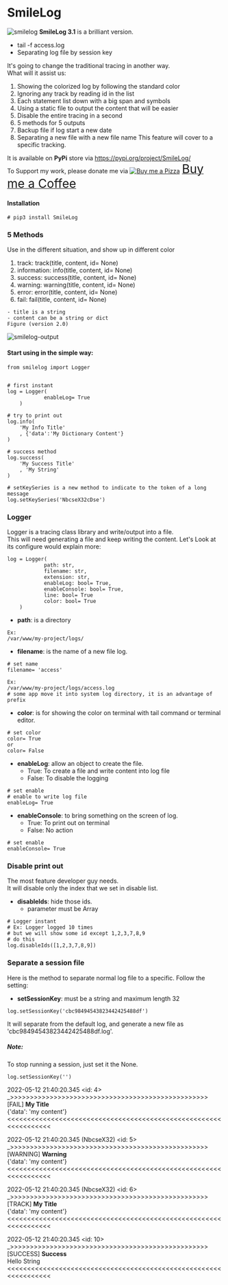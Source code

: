 # SmileLog
![smilelog](https://user-images.githubusercontent.com/227092/76993446-6e44ff00-697f-11ea-9aed-970b8fa0e126.png)
**SmileLog 3.1** is a brilliant version.
- tail -f access.log
- Separating log file by session key

It's going to change the traditional tracing in another way.\
What will it assist us:
 
1. Showing the colorized log by following the standard color
2. Ignoring any track by reading id in the list 
3. Each statement list down with a big span and symbols
4. Using a static file to output the content that will be easier
5. Disable the entire tracing in a second
6. 5 methods for 5 outputs
7. Backup file if log start a new date
8. Separating a new file with a new file name
This feature will cover to a specific tracking.

It is available on **PyPi** store via https://pypi.org/project/SmileLog/ \
To Support my work, please donate me via <a class="bmc-button" target="_blank" href="https://www.buymeacoffee.com/sitthykun"><img src="https://cdn.buymeacoffee.com/buttons/bmc-new-btn-logo.svg" alt="Buy me a Pizza"><span style="margin-left:5px;font-size:28px !important;">Buy me a Coffee</span></a>
 
#### Installation
```
# pip3 install SmileLog
```

### 5 Methods
Use in the different situation, and show up in different color
1. track: track(title, content, id= None)
2. information: info(title, content, id= None)
3. success: success(title, content, id= None)
4. warning: warning(title, content, id= None)
5. error: error(title, content, id= None)
6. fail: fail(title, content, id= None)
```
- title is a string
- content can be a string or dict
Figure (version 2.0)
```
![smilelog-output](https://user-images.githubusercontent.com/227092/76993665-c845c480-697f-11ea-862d-8622cca09f14.png)

#### Start using in the simple way:

```
from smilelog import Logger


# first instant
log	= Logger(
            enableLog= True
	)

# try to print out
log.info(
	'My Info Title'
	, {'data':'My Dictionary Content'}
)

# success method
log.success(
	'My Success Title'
	, 'My String'
)

# setKeySeries is a new method to indicate to the token of a long message
log.setKeySeries('NbcseX32cDse')
```

### Logger
Logger is a tracing class library and write/output into a file.\
This will need generating a file and keep writing the content.
Let's Look at its configure would explain more:

```
log	= Logger(
            path: str, 
            filename: str, 
            extension: str,  
            enableLog: bool= True,
            enableConsole: bool= True,
            line: bool= True
            color: bool= True
	)
```
- **path**: is a directory
```
Ex:
/var/www/my-project/logs/

```
- **filename**: is the name of a new file log. 
```
# set name
filename= 'access'

Ex: 
/var/www/my-project/logs/access.log 
# some app move it into system log directory, it is an advantage of prefix

```
- **color**: is for showing the color on terminal with tail command or terminal editor.
```
# set color
color= True
or
color= False
```
- **enableLog**: allow an object to create the file.
	- True: To create a file and write content into log file
	- False: To disable the logging
```
# set enable
# enable to write log file
enableLog= True
```

- **enableConsole**: to bring something on the screen of log.
	- True: To print out on terminal
	- False: No action
```
# set enable
enableConsole= True
```

### Disable print out
The most feature developer guy needs.\
It will disable only the index that we set in disable list.
- **disableIds**: hide those ids.
  - parameter must be Array

```
# Logger instant
# Ex: Logger logged 10 times
# but we will show some id except 1,2,3,7,8,9
# do this
log.disableIds([1,2,3,7,8,9])
```

### Separate a session file 
Here is the method to separate normal log file to a specific.
Follow the setting: 
- **setSessionKey**: must be a string and maximum length 32

```
log.setSessionKey('cbc98494543823442425488df')
```
It will separate from the default log, and generate a new file as 'cbc98494543823442425488df.log'.
##### Note: 
To stop running a session, just set it the None.
```
log.setSessionKey('')
```

2022-05-12 21:40:20.345 <id: 4>\
_>>>>>>>>>>>>>>>>>>>>>>>>>>>>>>>>>>>>>>>>>>>>>>>>>>\
[FAIL] **My Title**\
{'data': 'my content'}  
<<<<<<<<<<<<<<<<<<<<<<<<<<<<<<<<<<<<<<<<<<<<<<<<<<<<<<<<<<<<<<<<<



2022-05-12 21:40:20.345 (NbcseX32) <id: 5>\
_>>>>>>>>>>>>>>>>>>>>>>>>>>>>>>>>>>>>>>>>>>>>>>>>>>\
[WARNING] **Warning**\
{'data': 'my content'}\
<<<<<<<<<<<<<<<<<<<<<<<<<<<<<<<<<<<<<<<<<<<<<<<<<<<<<<<<<<<<<<<<<



2022-05-12 21:40:20.345 (NbcseX32) <id: 6>\
_>>>>>>>>>>>>>>>>>>>>>>>>>>>>>>>>>>>>>>>>>>>>>>>>>>\
[TRACK] **My Title**\
{'data': 'my content'}\
<<<<<<<<<<<<<<<<<<<<<<<<<<<<<<<<<<<<<<<<<<<<<<<<<<<<<<<<<<<<<<<<<



2022-05-12 21:40:20.345 <id: 10>\
_>>>>>>>>>>>>>>>>>>>>>>>>>>>>>>>>>>>>>>>>>>>>>>>>>>\
[SUCCESS] **Success**\
Hello String\
<<<<<<<<<<<<<<<<<<<<<<<<<<<<<<<<<<<<<<<<<<<<<<<<<<<<<<<<<<<<<<<<<
```